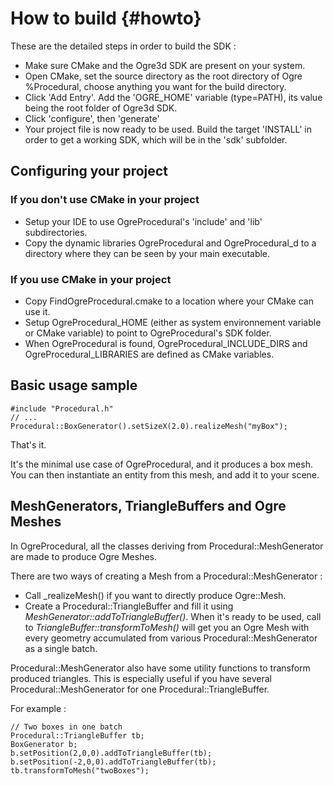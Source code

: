 How to build {#howto}
============

These are the detailed steps in order to build the SDK :

- Make sure CMake and the Ogre3d SDK are present on your system.
- Open CMake, set the source directory as the root directory of Ogre %Procedural, choose anything you want for the build directory.
- Click 'Add Entry'. Add the 'OGRE_HOME' variable (type=PATH), its value being the root folder of Ogre3d SDK.
- Click 'configure', then 'generate'
- Your project file is now ready to be used. Build the target 'INSTALL' in order to get a working SDK, which will be in the 'sdk' subfolder.

## Configuring your project

### If you don't use CMake in your project

- Setup your IDE to use OgreProcedural's 'include' and 'lib' subdirectories.
- Copy the dynamic libraries OgreProcedural and OgreProcedural_d to a directory where they can be seen by your main executable.

### If you use CMake in your project

- Copy FindOgreProcedural.cmake to a location where your CMake can use it.
- Setup OgreProcedural_HOME (either as system environnement variable or CMake variable) to point to OgreProcedural's SDK folder.
- When OgreProcedural is found, OgreProcedural_INCLUDE_DIRS and OgreProcedural_LIBRARIES are defined as CMake variables.

## Basic usage sample

~~~~~~~~~~~~~~
#include "Procedural.h"
// ...
Procedural::BoxGenerator().setSizeX(2.0).realizeMesh("myBox");
~~~~~~~~~~~~~~

That's it.

It's the minimal use case of OgreProcedural, and it produces a box mesh. 
You can then instantiate an entity from this mesh, and add it to your scene.

## MeshGenerators, TriangleBuffers and Ogre Meshes

In OgreProcedural, all the classes deriving from Procedural::MeshGenerator are made to produce Ogre Meshes.

There are two ways of creating a Mesh from a Procedural::MeshGenerator :
* Call _realizeMesh() if you want to directly produce Ogre::Mesh.
* Create a Procedural::TriangleBuffer and fill it using _MeshGenerator::addToTriangleBuffer()_. When it's ready to be used, call to _TriangleBuffer::transformToMesh()_ will get you an Ogre Mesh with every geometry accumulated from various Procedural::MeshGenerator as a single batch.

Procedural::MeshGenerator also have some utility functions to transform produced triangles. This is especially useful if you have several Procedural::MeshGenerator for one Procedural::TriangleBuffer.

For example :
~~~~~~~~~~~~~~
// Two boxes in one batch
Procedural::TriangleBuffer tb;
BoxGenerator b;
b.setPosition(2,0,0).addToTriangleBuffer(tb);
b.setPosition(-2,0,0).addToTriangleBuffer(tb);
tb.transformToMesh("twoBoxes");
~~~~~~~~~~~~~~